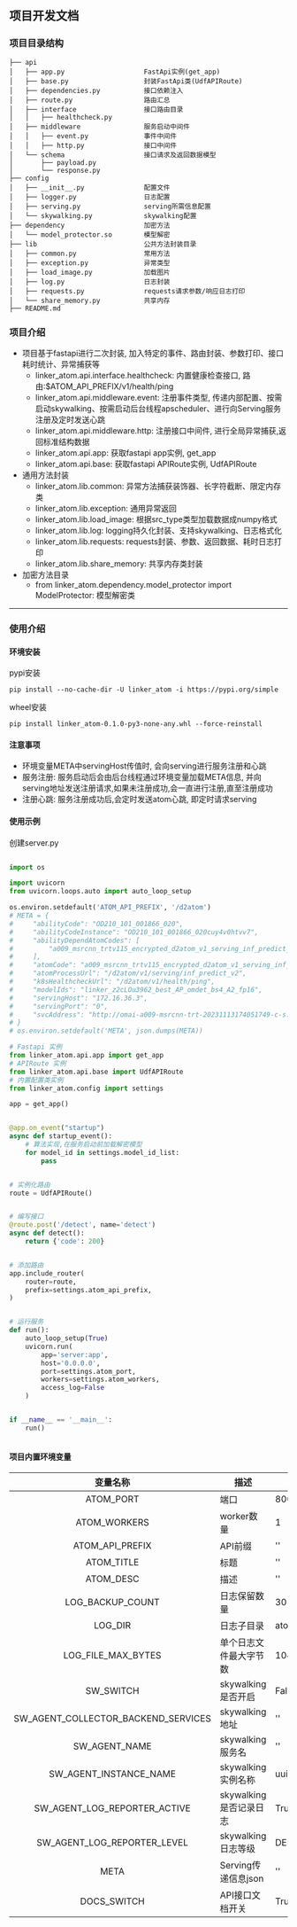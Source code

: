## 项目开发文档

### 项目目录结构

```
├── api
│   ├── app.py                    FastApi实例(get_app)
│   ├── base.py                   封装FastApi类(UdfAPIRoute)
│   ├── dependencies.py           接口依赖注入
│   ├── route.py                  路由汇总
│   ├── interface                 接口路由目录
│   │   ├── healthcheck.py
│   ├── middleware                服务启动中间件
│   │   ├── event.py              事件中间件
│   │   ├── http.py               接口中间件
│   └── schema                    接口请求及返回数据模型
│       ├── payload.py
│       └── response.py
├── config                        
│   ├── __init__.py               配置文件
│   ├── logger.py                 日志配置
│   ├── serving.py                serving所需信息配置
│   └── skywalking.py             skywalking配置
├── dependency                    加密方法
│   └── model_protector.so        模型解密
├── lib                           公共方法封装目录
│   ├── common.py                 常用方法
│   ├── exception.py              异常类型
│   ├── load_image.py             加载图片
│   ├── log.py                    日志封装
│   ├── requests.py               requests请求参数/响应日志打印
│   └── share_memory.py           共享内存
├── README.md
```

### 项目介绍

- 项目基于fastapi进行二次封装, 加入特定的事件、路由封装、参数打印、接口耗时统计、异常捕获等
    - linker_atom.api.interface.healthcheck: 内置健康检查接口, 路由:$ATOM_API_PREFIX/v1/health/ping
    - linker_atom.api.middleware.event: 注册事件类型, 传递内部配置、按需启动skywalking、按需启动后台线程apscheduler、进行向Serving服务注册及定时发送心跳
    - linker_atom.api.middleware.http: 注册接口中间件, 进行全局异常捕获,返回标准结构数据
    - linker_atom.api.app: 获取fastapi app实例, get_app
    - linker_atom.api.base: 获取fastapi APIRoute实例, UdfAPIRoute
- 通用方法封装
    - linker_atom.lib.common: 异常方法捕获装饰器、长字符截断、限定内存类
    - linker_atom.lib.exception: 通用异常返回
    - linker_atom.lib.load_image: 根据src_type类型加载数据成numpy格式
    - linker_atom.lib.log: logging持久化封装、支持skywalking、日志格式化
    - linker_atom.lib.requests: requests封装、参数、返回数据、耗时日志打印
    - linker_atom.lib.share_memory: 共享内存类封装
- 加密方法目录
    - from linker_atom.dependency.model_protector import ModelProtector: 模型解密类

---

### 使用介绍

#### 环境安装

pypi安装

```shell
pip install --no-cache-dir -U linker_atom -i https://pypi.org/simple 
```

wheel安装

```shell
pip install linker_atom-0.1.0-py3-none-any.whl --force-reinstall
```

#### 注意事项

- 环境变量META中servingHost传值时, 会向serving进行服务注册和心跳
- 服务注册: 服务启动后会由后台线程通过环境变量加载META信息, 并向serving地址发送注册请求,如果未注册成功,会一直进行注册,直至注册成功
- 注册心跳: 服务注册成功后,会定时发送atom心跳, 即定时请求serving

#### 使用示例

创建server.py

```python

import os

import uvicorn
from uvicorn.loops.auto import auto_loop_setup

os.environ.setdefault('ATOM_API_PREFIX', '/d2atom')
# META = {
#     "abilityCode": "OD210_101_001866_020",
#     "abilityCodeInstance": "OD210_101_001866_020cuy4v0htvv7",
#     "abilityDependAtomCodes": [
#         "a009_msrcnn_trtv115_encrypted_d2atom_v1_serving_inf_predict_v2Om_O_V2_XXS_1"
#     ],
#     "atomCode": "a009_msrcnn_trtv115_encrypted_d2atom_v1_serving_inf_predict_v2Om_O_V2_XXS_1",
#     "atomProcessUrl": "/d2atom/v1/serving/inf_predict_v2",
#     "k8sHealthcheckUrl": "/d2atom/v1/health/ping",
#     "modelIds": "linker_z2cLOu3962_best_AP_omdet_bs4_A2_fp16",
#     "servingHost": "172.16.36.3",
#     "servingPort": "0",
#     "svcAddress": "http://omai-a009-msrcnn-trt-20231113174051749-c-s.ai:8000"
# }
# os.environ.setdefault('META', json.dumps(META))

# Fastapi 实例
from linker_atom.api.app import get_app
# APIRoute 实例
from linker_atom.api.base import UdfAPIRoute
# 内置配置类实例
from linker_atom.config import settings

app = get_app()


@app.on_event("startup")
async def startup_event():
    # 算法实现,在服务启动前加载解密模型
    for model_id in settings.model_id_list:
        pass


# 实例化路由
route = UdfAPIRoute()


# 编写接口
@route.post('/detect', name='detect')
async def detect():
    return {'code': 200}


# 添加路由
app.include_router(
    router=route,
    prefix=settings.atom_api_prefix,
)


# 运行服务
def run():
    auto_loop_setup(True)
    uvicorn.run(
        app='server:app',
        host='0.0.0.0',
        port=settings.atom_port,
        workers=settings.atom_workers,
        access_log=False
    )


if __name__ == '__main__':
    run()



```

#### 项目内置环境变量

|                变量名称                 | 描述               | 默认值             |
|:-----------------------------------:|------------------|-----------------|
|              ATOM_PORT              | 端口               | 8000            |
|            ATOM_WORKERS             | worker数量         | 1               |
|           ATOM_API_PREFIX           | API前缀            | ''              |
|             ATOM_TITLE              | 标题               | ''              |
|              ATOM_DESC              | 描述               | ''              |
|          LOG_BACKUP_COUNT           | 日志保留数量           | 30              |
|               LOG_DIR               | 日志子目录            | atom            |
|         LOG_FILE_MAX_BYTES          | 单个日志文件最大字节数      | 104857600(100M) |
|              SW_SWITCH              | skywalking是否开启   | False           |
| SW_AGENT_COLLECTOR_BACKEND_SERVICES | skywalking地址     | ''              |
|            SW_AGENT_NAME            | skywalking服务名    | ''              |
|       SW_AGENT_INSTANCE_NAME        | skywalking实例名称   | uuid            |
|    SW_AGENT_LOG_REPORTER_ACTIVE     | skywalking是否记录日志 | True            |
|     SW_AGENT_LOG_REPORTER_LEVEL     | skywalking日志等级   | DEBUG           |
|                META                 | Serving传递信息json  | ''              |
|             DOCS_SWITCH             | API接口文档开关        | True            |
